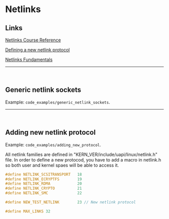 # Netlinks

## Links 
[Netlinks Course Reference](course/README.md)

[Defining a new netlink protocol](https://www.linuxjournal.com/article/7356)    

[Netlinks Fundamentals](https://www.infradead.org/~tgr/libnl/doc/core.html#core_netlink_fundamentals)  


---
</br>


## Generic netlink sockets

Example:  `code_examples/generic_netlink_sockets`.   


---
</br>

## Adding new netlink protocol

Example:  `code_examples/adding_new_protocol`.   

All netlink families are defined in "KERN_VER/include/uapi/linux/netlink.h" file.
In order to define a new protocod, you have to add a macro in netlink.h so
both user and kernel spaes will be able to access it.

``` C
#define NETLINK_SCSITRANSPORT	18
#define NETLINK_ECRYPTFS        19
#define NETLINK_RDMA            20
#define NETLINK_CRYPTO          21	
#define NETLINK_SMC             22	

#define NEW_TEST_NETLINK        23 // New netlink protocol

#define MAX_LINKS 32		
```
